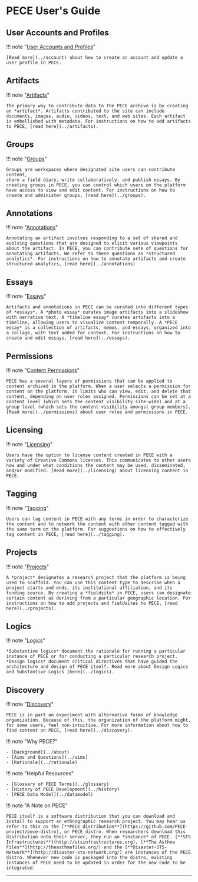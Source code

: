 PECE User's Guide
=====================

<div markdown="1" class="row">

<div markdown="1" class="column1">

  <div markdown="1" class="no-display">

## User Accounts and Profiles

  </div>

!!! note "[User Accounts and Profiles](../account)"

    [Read more](../account) about how to create an account and update a user profile in PECE.

  <div markdown="1" class="no-display">

## Artifacts

  </div>

!!! note "[Artifacts](../artifacts)"

    The primary way to contribute data to the PECE archive is by creating an *artifact*. Artifacts contributed to the site can include documents, images, audio, videos, text, and web sites. Each artifact is embellished with metadata. For instructions on how to add artifacts to PECE, [read here](../artifacts).

  <div markdown="1" class="no-display">

## Groups

  </div>

!!! note "[Groups](../groups)"

    Groups are workspaces where designated site users can contribute content,
    share a field diary, write collaboratively, and publish essays. By creating groups in PECE, you can control which users on the platform have access to view and edit content. For instructions on how to create and administer groups, [read here](../groups).

  <div markdown="1" class="no-display">

## Annotations

  </div>

!!! note "[Annotations](../annotations)"

    Annotating an artifact involves responding to a set of shared and evolving questions that are designed to elicit various viewpoints about the artifact. In PECE, you can contribute sets of questions for annotating artifacts. We refer to these questions as *structured analytics*. For instructions on how to annotate artifacts and create structured analytics, [read here](../annotations)

  <div markdown="1" class="no-display">

## Essays

  </div>

!!! note "[Essays](../essays)"

    Artifacts and annotations in PECE can be curated into different types of *essays*. A *photo essay* curates image artifacts into a slideshow with narrative text. A *timeline essay* curates artifacts into a timeline, allowing users to visualize content temporally. A *PECE essay* is a collection of artifacts, memos, and essays, organized into a collage, with text added for context. For instructions on how to create and edit essays, [read here](../essays).

  <div markdown="1" class="no-display">

## Permissions

  </div>

!!! note "[Content Permissions](../permissions)"

    PECE has a several layers of permissions that can be applied to content archived in the platform. When a user selects a permission for content on the platform, it limits who can view, edit, and delete that content, depending on user roles assigned. Permissions can be set at a content level (which sets the content visibility site-wide) and at a group level (which sets the content visibility amongst group members). [Read more](../permissions) about user roles and permissions in PECE.

  <div markdown="1" class="no-display">

## Licensing

  </div>

!!! note "[Licensing](../licensing)"

    Users have the option to license content created in PECE with a variety of Creative Commons licenses. This communicates to other users how and under what conditions the content may be used, disseminated, and/or modified. [Read more](../licensing) about licensing content in PECE.

  <div markdown="1" class="no-display">

## Tagging

  </div>

!!! note "[Tagging](../tagging)"

    Users can tag content in PECE with any terms in order to characterize the content and to network the content with other content tagged with the same term on the platform. For suggestions on how to effectively tag content in PECE, [read here](../tagging).

  <div markdown="1" class="no-display">

## Projects

  </div>

!!! note "[Projects](../projects)"

    A *project* designates a research project that the platform is being used to scaffold. You can use this content type to describe when a project starts and ends, its institutional affiliation, and its funding source. By creating a *fieldsite* in PECE, users can designate certain content as deriving from a particular geographic location. For instructions on how to add projects and fieldsites to PECE, [read here](../projects).

  <div markdown="1" class="no-display">

## Logics

  </div>

!!! note "[Logics](../logics)"

    *Substantive logics* document the rationale for running a particular instance of PECE or for conducting a particular research project. *Design logics* document critical directives that have guided the architecture and design of PECE itself. Read more about Design Logics and Substantive Logics [here](../logics).

  <div markdown="1" class="no-display">

## Discovery

  </div>

!!! note "[Discovery](../discovery)"

    PECE is in part an experiment with alternative forms of knowledge organization. Because of this, the organization of the platform might, for some users, feel non-intuitive. For more information about how to find content on PECE, [read here](../discovery).

</div>

<div markdown="1" class="column2">

!!! note "Why PECE?"

    - [Background](../about)
    - [Aims and Questions](../aims)
    - [Rationale](../rationale)

!!! note "Helpful Resources"

    - [Glossary of PECE Terms](../glossary)
    - [History of PECE Development](../history)
    - [PECE Data Model](../datamodel)

!!! note "A Note on PECE"

    PECE itself is a software distribution that you can download and install to support an ethnographic research project. You may hear us refer to this as the [**PECE distribution**](https://github.com/PECE-project/pece-distro), or PECE distro. When researchers download this distribution onto their server, they run an *instance* of PECE. [**STS Infrastructures**](http://stsinfrastructures.org), [**The Asthma Files**](http://theasthmafiles.org/) and the [**Disaster-STS-Network**](http://disaster-sts-network.org/) are instances of the PECE distro. Whenever new code is packaged into the distro, existing instances of PECE need to be updated in order for the new code to be integrated.

</div>

</div>

-----------------
